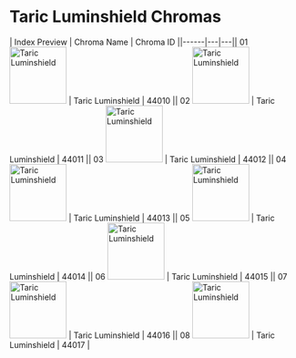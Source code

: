 # Taric Luminshield Chromas

| Index  Preview | Chroma Name | Chroma ID ||------|---|---|| 01  <img src='https://raw.communitydragon.org/latest/plugins/rcp-be-lol-game-data/global/default/v1/champion-chroma-images/44/44010.png' alt='Taric Luminshield' width='100'> | Taric Luminshield | 44010 || 02  <img src='https://raw.communitydragon.org/latest/plugins/rcp-be-lol-game-data/global/default/v1/champion-chroma-images/44/44011.png' alt='Taric Luminshield' width='100'> | Taric Luminshield | 44011 || 03  <img src='https://raw.communitydragon.org/latest/plugins/rcp-be-lol-game-data/global/default/v1/champion-chroma-images/44/44012.png' alt='Taric Luminshield' width='100'> | Taric Luminshield | 44012 || 04  <img src='https://raw.communitydragon.org/latest/plugins/rcp-be-lol-game-data/global/default/v1/champion-chroma-images/44/44013.png' alt='Taric Luminshield' width='100'> | Taric Luminshield | 44013 || 05  <img src='https://raw.communitydragon.org/latest/plugins/rcp-be-lol-game-data/global/default/v1/champion-chroma-images/44/44014.png' alt='Taric Luminshield' width='100'> | Taric Luminshield | 44014 || 06  <img src='https://raw.communitydragon.org/latest/plugins/rcp-be-lol-game-data/global/default/v1/champion-chroma-images/44/44015.png' alt='Taric Luminshield' width='100'> | Taric Luminshield | 44015 || 07  <img src='https://raw.communitydragon.org/latest/plugins/rcp-be-lol-game-data/global/default/v1/champion-chroma-images/44/44016.png' alt='Taric Luminshield' width='100'> | Taric Luminshield | 44016 || 08  <img src='https://raw.communitydragon.org/latest/plugins/rcp-be-lol-game-data/global/default/v1/champion-chroma-images/44/44017.png' alt='Taric Luminshield' width='100'> | Taric Luminshield | 44017 |
